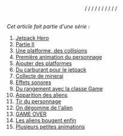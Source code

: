 <br/>
<div style="text-align: center">/ / / / / / / / / /</div>
<br/>

_Cet article fait partie d'une série :_

1. [Jetpack Hero](/blog/2025/04/19/jetpack-hero/)
2. [Partie II](/blog/2025/04/21/jetpack-hero-ii/)
3. [Une platforme, des collisions](/blog/2025/04/22/jetpack-hero-iii/)
4. [Première animation du personnage](/blog/2025/04/23/jetpack-hero-iv/)
5. [Ajouter des platformes](/blog/2025/04/28/jetpack-hero-v/)
6. [Du carburant pour le jetpack](/blog/2025/04/29/jetpack-hero-vi/)
7. [Collecte de minerai](/blog/2025/05/02/jetpack-hero-vii/)
8. [Effets sonores](/blog/2025/05/08/jetpack-hero-viii/)
9. [Du rangement avec la classe Game](/blog/2025/05/09/jetpack-hero-ix/)
10. [Apparition des aliens](/blog/2025/05/10/jetpack-hero-x/)
11. [Tir du personnage](/blog/2025/05/12/jetpack-hero-xi/)
12. [On dégomme de l'alien](/blog/2025/05/12/jetpack-hero-xii/)
13. [GAME OVER](/blog/2025/05/13/jetpack-hero-xiii/)
14. [Les aliens bougent enfin](/blog/2025/05/14/jetpack-hero-xiv/)
15. [Plusieurs petites animations](/blog/2025/05/25/jetpack-hero-xv/)
